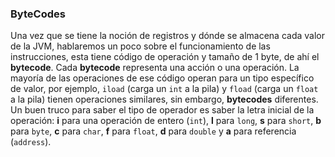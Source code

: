 ### ByteCodes



Una vez que se tiene la noción de registros y dónde se almacena cada valor de la JVM, hablaremos un poco sobre el funcionamiento de las instrucciones, esta tiene código de operación y tamaño de 1 byte, de ahí el **bytecode**. Cada **bytecode** representa una acción o una operación. La mayoría de las operaciones de ese código operan para un tipo específico de valor, por ejemplo, `iload` (carga un `int` a la pila) y `fload` (carga un `float` a la pila) tienen operaciones similares, sin embargo, **bytecodes** diferentes. Un buen truco para saber el tipo de operador es saber la letra inicial de la operación: **i** para una operación de entero (`int`), **l** para `long`, **s** para `short`, **b** para `byte`, **c** para `char`, **f** para `float`, **d** para `double` y **a** para referencia (`address`). 
